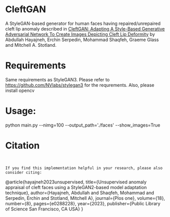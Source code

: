 # CleftGAN
A StyleGAN-based generator for human faces having repaired/unrepaired cleft lip anomaly described in [CleftGAN: Adapting A Style-Based Generative Adversarial Network To Create Images Depicting Cleft Lip Deformity](https://arxiv.org/abs/) by Abdullah Hayajneh, Erchin Serpedin, Mohammad Shaqfeh, Graeme Glass and Mitchell A. Stotland.

# Requirements
Same requirements as StyleGAN3. Please refer to 
https://github.com/NVlabs/stylegan3 
for the requrements.
Also, please install opencv

# Usage:
python main.py --nimg=100 --output_path='./faces' --show_images=True

# Citation
```


If you find this implementation helpful in your research, please also consider citing:
```
@article{hayajneh2023unsupervised,
  title={Unsupervised anomaly appraisal of cleft faces using a StyleGAN2-based model adaptation technique},
  author={Hayajneh, Abdullah and Shaqfeh, Mohammad and Serpedin, Erchin and Stotland, Mitchell A},
  journal={Plos one},
  volume={18},
  number={8},
  pages={e0288228},
  year={2023},
  publisher={Public Library of Science San Francisco, CA USA}
}
```
